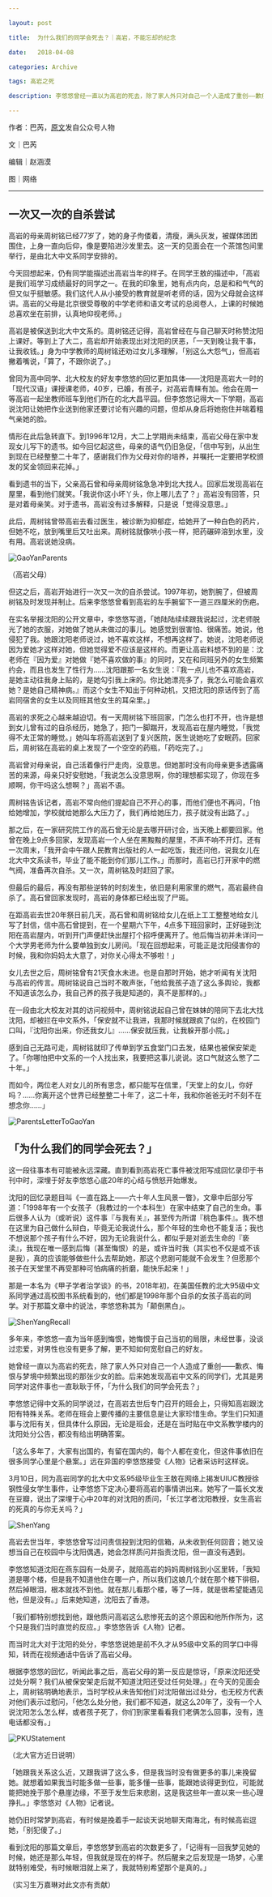 ```yaml
---

layout: post

title:  为什么我们的同学会死去？｜高岩，不能忘却的纪念

date:   2018-04-08

categories: Archive

tags: 高岩之死

description: 李悠悠曾经一直以为高岩的死去，除了家人外只对自己一个人造成了重创——歉疚、悔恨与梦境中频繁出现的那张少女的脸。后来她发现高岩中文系的同学们，尤其是男同学对这件事也一直耿耿于怀，「为什么我们的同学会死去？」

---
```


作者：巴芮，[原文](http://mp.weixin.qq.com/s/KB9Z5bBDGo6aDXfKMMv8Eg)发自公众号人物

文｜巴芮

编辑｜赵涵漠

图｜网络

---

## **一次又一次的自杀尝试**

高岩的母亲周树铭已经77岁了，她的身子佝偻着，清瘦，满头灰发，被媒体团团围住，上身一直向后仰，像是要陷进沙发里去。这一天的见面会在一个茶馆包间里举行，是由北大中文系同学安排的。

今天回想起来，仍有同学能描述出高岩当年的样子。在同学王敖的描述中，「高岩是我们班学习成绩最好的同学之一。在我的印象里，她有点内向，总是和和气气的但又似乎挺敏感。我们这代人从小接受的教育就是听老师的话，因为父母就会这样讲。高岩的父母是北京很受尊敬的中学老师和语文考试的总阅卷人，上课的时候她总喜欢坐在前排，认真地仰视老师。」

高岩是被保送到北大中文系的。周树铭还记得，高岩曾经在与自己聊天时称赞沈阳上课好。等到上了大二，高岩却开始表现出对沈阳的厌恶，「一天到晚让我干事，让我收钱。」身为中学教师的周树铭还劝过女儿多理解，「别这么大怨气」，但高岩撇着嘴说，「算了，不跟你说了。」

曾同为高中同学、北大校友的好友李悠悠的回忆更加具体——沈阳是高岩大一时的「现代汉语」课授课老师，40岁，已婚，有孩子，对高岩青睐有加。他会在周一等高岩一起坐教师班车到他们所在的北大昌平园。但李悠悠记得大一下学期，高岩说沈阳让她把作业送到他家还要讨论有兴趣的问题，但却从身后将她抱住并喘着粗气亲她的脸。

情形在此后急转直下。到1996年12月，大二上学期尚未结束，高岩父母在家中发现女儿写下的遗书。如今回忆起这些，母亲的语气仍旧急促，「信中写到，从出生到现在已经整整二十年了，感谢我们作为父母对你的培养，并嘱托一定要把学校颁发的奖金领回来花掉。」

看到遗书的当下，父亲高石曾和母亲周树铭急急冲到北大找人。回家后发现高岩在屋里，看到他们就笑。「我说你这小坏丫头，你上哪儿去了？」高岩没有回答，只是对着母亲笑。对于遗书，高岩没有过多解释，只是说「觉得没意思。」

此后，周树铭曾带高岩去看过医生，被诊断为抑郁症，给她开了一种白色的药片，但她不吃，放到嘴里后又吐出来。周树铭就像哄小孩一样，把药碾碎溶到水里，没有用。高岩说她没病。

![GaoYanParents](https://i.imgur.com/1N15uQ4.jpg)

（高岩父母）

但这之后，高岩开始进行一次又一次的自杀尝试。1997年初，她割腕了，但被周树铭及时发现并制止。后来李悠悠曾看到高岩的左手腕留下一道三四厘米的伤疤。

在实名举报沈阳的公开文章中，李悠悠写道，「她陆陆续续跟我说起过，沈老师脱光了她的衣服，对她做了她从未做过的事儿。她感觉到很害怕、很痛苦。她说，他侵犯了我。她跟沈阳老师说过，她不喜欢这样，不想再这样了。她说，沈阳老师说因为爱她才这样对她，但她觉得爱不应该是这样的。而更让高岩料想不到的是：沈老师在『因为爱』对她做『她不喜欢做的事』的同时，又在和同班另外的女生频繁约会，而且也发生了性行为……沈阳跟那一名女生说：『我一点儿也不喜欢高岩，是她主动往我身上贴的，是她勾引我上床的。你比她漂亮多了，我怎么可能会喜欢她？是她自己精神病。』而这个女生不知出于何种动机，又把沈阳的原话传到了高岩同宿舍的女生以及同班其他女生的耳朵里。」

高岩的求死之心越来越迫切。有一天周树铭下班回家，门怎么也打不开，也许是想到女儿曾有过的自杀经历，她急了，把门一脚踹开，发现高岩在屋内睡觉，「我觉得不太正常的睡觉。」她叫车将高岩送到了复兴医院，医生说她吃了安眠药。回家后，周树铭在高岩的桌上发现了一个空空的药瓶，「药吃完了。」

高岩曾对母亲说，自己活着像行尸走肉，没意思。但她那时没有向母亲更多透露痛苦的来源，母亲只好安慰她，「我说怎么没意思啊，你的理想都实现了，你现在多顺啊，你干吗这么想啊？」高岩不语。

周树铭告诉记者，高岩不常向他们提起自己不开心的事，而他们便也不再问，「怕给她增加，学校就给她那么大压力了，我们再给她压力，孩子就没有出路了。」

那之后，在一家研究院工作的高石曾无论是去哪开研讨会，当天晚上都要回家。他曾在晚上9点多回家，发现高岩一个人坐在黑黢黢的屋里，不声不响不开灯。还有一次周末，「我开会中午跟人民教育出版社的人一起吃饭，我还问他，说我女儿在北大中文系读书，毕业了能不能到你们那儿工作。」而那时，高岩已打开家中的燃气阀，准备再次自杀。又一次，周树铭及时赶回了家。

但最后的最后，再没有那些逆转的时刻发生，依旧是利用家里的燃气，高岩最终自杀了。高石曾回家发现时，高岩的身体都已经出现了尸斑。

在距高岩去世20年祭日前几天，高石曾和周树铭给女儿在纸上工工整整地给女儿写了封信，信中高石曾提到，在一个星期六下午，4点多下班回家时，正好碰到沈阳在高岩屋内，听到开门声便赶快出屋打个招呼便离开了。他后悔当初并未详问一个大学男老师为什么要单独到女儿房间。「现在回想起来，可能正是沈阳侵害你的时候，我和你妈妈太大意了，对你关心得太不够啦！」

女儿去世之后，周树铭曾有21天食水未进。也是自那时开始，她才听闻有关沈阳与高岩的传言。周树铭说自己当时不敢声张，「他给我孩子造了这么多舆论，我都不知道该怎么办，我自己养的孩子我是知道的，真不是那样的。」

在一段由北大校友对其的访问视频中，周树铭说起自己曾在妹妹的陪同下去北大找沈阳，却被拦在中文系外，「保安就不让我进，我那时候就跟疯了似的，在校园门口叫，『沈阳你出来，你还我女儿』……保安就压我，让我躲开那小院。」

感到自己无路可走，周树铭就印了传单到学五食堂门口去发，结果也被保安架走了。「你哪怕把中文系的一个人找出来，我要把这事儿说说。这口气就这么憋了二十年。」

而如今，两位老人对女儿的所有思念，都只能写在信里，「天堂上的女儿，你好吗？……你离开这个世界已经整整二十年了，这二十年，我和你爸爸无时不刻不在想念你……」

![ParentsLetterToGaoYan](https://i.imgur.com/fxjni28.jpg)

## **「为什么我们的同学会死去？」**

这一段往事本有可能被永远深藏。直到看到高岩死亡事件被沈阳写成回忆录印于书刊中时，深埋于好友李悠悠心底20年的心结与愤怒开始爆发。

沈阳的回忆录题目叫《一直在路上——六十年人生风景一瞥》，文章中后部分写道：「1998年有一个女孩子（我教过的一个本科生）在家中结束了自己的生命。事后很多人认为（或听说）这件事『与我有关』，甚至传为所谓『桃色事件』。我不想在这里为自己做什么辩白，毕竟无论我说什么，那个年轻的生命也不能复活；我也不想说那个孩子有什么不好，因为无论我说什么，都似乎是对逝去生命的『亵渎』，我现在唯一感到后悔（甚至悔恨）的是，或许当时我（其实也不仅是或不该是我），真的应该能够做些什么去帮助她，那这个悲剧可能就不会发生？但愿那个孩子在天堂里不再受那种可怕病痛的折磨，能快乐起来！」

那是一本名为《甲子学者治学谈》的书，2018年初，在美国任教的北大95级中文系同学通过高校图书系统看到的，他们都是1998年那个自杀的女孩子高岩的同学。对于那篇文章中的说法，李悠悠称其为「颠倒黑白」。

![ShenYangRecall](https://i.imgur.com/XAuksTh.jpg)

多年来，李悠悠一直为当年感到悔恨，她悔恨于自己当初的局限，未经世事，没谈过恋爱，对男性也没有更多了解，更不知如何宽慰自己的好友。

她曾经一直以为高岩的死去，除了家人外只对自己一个人造成了重创——歉疚、悔恨与梦境中频繁出现的那张少女的脸。后来她发现高岩中文系的同学们，尤其是男同学对这件事也一直耿耿于怀，「为什么我们的同学会死去？」

李悠悠记得中文系的同学说过，在高岩去世后专门召开的班会上，只得知高岩跟沈阳有特殊关系。老师在班会上要传播的主要信息是让大家珍惜生命。学生们只知道事与沈阳有关，但具体什么原因，无论是班会，还是在当时贴在中文系教学楼内的沈阳处分公告，都没有给出明确答案。

「这么多年了，大家有出国的，有留在国内的，每个人都在变化，但这件事依旧在很多同学心里是个悬案。」远在异国的李悠悠接受《人物》记者采访时这样说。

3月10日，同为高岩同学的北大中文系95级毕业生王敖在网络上揭发UIUC教授徐钢性侵女学生事件，让李悠悠下定决心要将高岩的事情讲出来。她写了一篇长文发在豆瓣，说出了深埋于心中20年的对沈阳的质问，「长江学者沈阳教授，女生高岩的死真的与你无关吗？」

![ShenYang](https://i.imgur.com/9JAHTHV.jpg)

高岩去世当年，李悠悠曾写过问责信投到沈阳的信箱，从未收到任何回音；她又设想当自己在校园中与沈阳偶遇，她会怎样质问并指责沈阳，但一直没有遇到。

李悠悠知道沈阳在燕东园有一处房子，就陪高岩的妈妈周树铭到小区里转，「我知道是哪个楼，但是我不知道他住在哪一户，所以我们这娘几个就在那个楼下徘徊，然后掉眼泪，根本就找不到他。就在那儿看那个楼，等了一阵，就是很希望能遇见他，但是没有。」后来她知道，沈阳去了香港。

「我们都特别想找到他，跟他质问高岩这么悲惨死去的这个原因和他所作所为，这个只是我们当时直觉的反应。」李悠悠告诉《人物》记者。

而当时北大对于沈阳的处分，李悠悠说她是前不久才从95级中文系的同学口中得知，转而在视频通话中告诉了高岩父母。

根据李悠悠的回忆，听闻此事之后，高岩父母的第一反应是惊讶，「原来沈阳还受过处分啊？我们从被保安架走后就不知道沈阳还受过任何处理。」在今天的见面会上，周树铭明确地表示，当时学校从未告知他们对沈阳做出过处分，也无校方代表对他们表示过慰问，「他怎么处分他，我们都不知道，就这么20年了，没有一个人说沈阳怎么怎么样，或者孩子死了，你们到家里看看我们老俩怎么回事，没有，连电话都没有。」

![PKUStatement](https://i.imgur.com/FBstNQp.jpg)

（北大官方近日说明）

「她跟我关系这么近，又跟我讲了这么多，但是我当时没有做更多的事儿来挽留她。就想着如果我当时能多做一些事，能多懂一些事，能跟她谈得更到位，可能就能把她挽于那个悬崖边缘，不至于发生后来悲剧，这是我这些年一直以来一些心理挣扎。」李悠悠对《人物》记者说。

她仍旧时常梦到高岩，有时候是挽着手一起谈天说地聊天南海北，有时候高岩逗她，「别犯傻了。」

看到沈阳的那篇文章后，李悠悠梦到高岩的次数更多了，「记得有一回我梦见她的时候，她还是那么年轻，但我就是现在的样子。然后醒来之后发现是一场梦，心里就特别难受，有时候眼泪就上来了，我就特别希望那个是真的。」

（实习生万嘉琳对此文亦有贡献）
